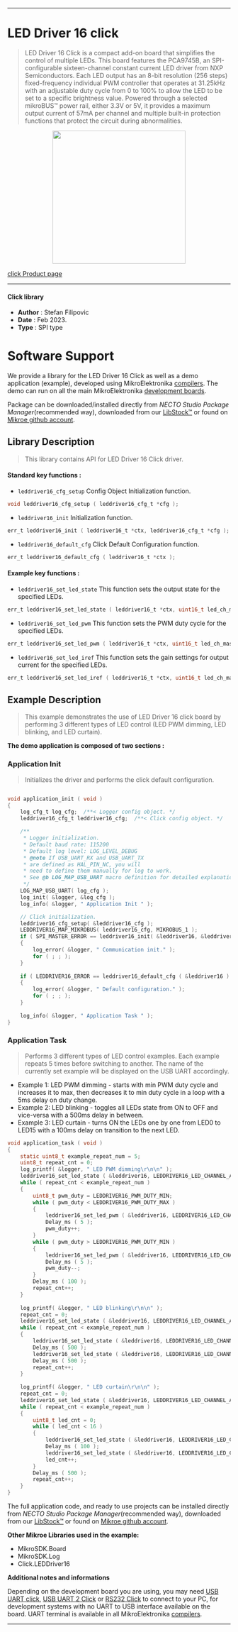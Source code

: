 
---
# LED Driver 16 click

> LED Driver 16 Click is a compact add-on board that simplifies the control of multiple LEDs. This board features the PCA9745B, an SPI-configurable sixteen-channel constant current LED driver from NXP Semiconductors. Each LED output has an 8-bit resolution (256 steps) fixed-frequency individual PWM controller that operates at 31.25kHz with an adjustable duty cycle from 0 to 100% to allow the LED to be set to a specific brightness value. Powered through a selected mikroBUS™ power rail, either 3.3V or 5V, it provides a maximum output current of 57mA per channel and multiple built-in protection functions that protect the circuit during abnormalities.

<p align="center">
  <img src="https://download.mikroe.com/images/click_for_ide/leddriver16_click.png" height=300px>
</p>

[click Product page](https://www.mikroe.com/led-driver-16-click)

---


#### Click library

- **Author**        : Stefan Filipovic
- **Date**          : Feb 2023.
- **Type**          : SPI type


# Software Support

We provide a library for the LED Driver 16 Click
as well as a demo application (example), developed using MikroElektronika
[compilers](https://www.mikroe.com/necto-studio).
The demo can run on all the main MikroElektronika [development boards](https://www.mikroe.com/development-boards).

Package can be downloaded/installed directly from *NECTO Studio Package Manager*(recommended way), downloaded from our [LibStock&trade;](https://libstock.mikroe.com) or found on [Mikroe github account](https://github.com/MikroElektronika/mikrosdk_click_v2/tree/master/clicks).

## Library Description

> This library contains API for LED Driver 16 Click driver.

#### Standard key functions :

- `leddriver16_cfg_setup` Config Object Initialization function.
```c
void leddriver16_cfg_setup ( leddriver16_cfg_t *cfg );
```

- `leddriver16_init` Initialization function.
```c
err_t leddriver16_init ( leddriver16_t *ctx, leddriver16_cfg_t *cfg );
```

- `leddriver16_default_cfg` Click Default Configuration function.
```c
err_t leddriver16_default_cfg ( leddriver16_t *ctx );
```

#### Example key functions :

- `leddriver16_set_led_state` This function sets the output state for the specified LEDs.
```c
err_t leddriver16_set_led_state ( leddriver16_t *ctx, uint16_t led_ch_mask, uint8_t state );
```

- `leddriver16_set_led_pwm` This function sets the PWM duty cycle for the specified LEDs.
```c
err_t leddriver16_set_led_pwm ( leddriver16_t *ctx, uint16_t led_ch_mask, uint8_t duty_cycle );
```

- `leddriver16_set_led_iref` This function sets the gain settings for output current for the specified LEDs.
```c
err_t leddriver16_set_led_iref ( leddriver16_t *ctx, uint16_t led_ch_mask, uint8_t iref );
```

## Example Description

> This example demonstrates the use of LED Driver 16 click board by performing 3 different types of LED control (LED PWM dimming, LED blinking, and LED curtain).

**The demo application is composed of two sections :**

### Application Init

> Initializes the driver and performs the click default configuration.

```c

void application_init ( void )
{
    log_cfg_t log_cfg;  /**< Logger config object. */
    leddriver16_cfg_t leddriver16_cfg;  /**< Click config object. */

    /** 
     * Logger initialization.
     * Default baud rate: 115200
     * Default log level: LOG_LEVEL_DEBUG
     * @note If USB_UART_RX and USB_UART_TX 
     * are defined as HAL_PIN_NC, you will 
     * need to define them manually for log to work. 
     * See @b LOG_MAP_USB_UART macro definition for detailed explanation.
     */
    LOG_MAP_USB_UART( log_cfg );
    log_init( &logger, &log_cfg );
    log_info( &logger, " Application Init " );

    // Click initialization.
    leddriver16_cfg_setup( &leddriver16_cfg );
    LEDDRIVER16_MAP_MIKROBUS( leddriver16_cfg, MIKROBUS_1 );
    if ( SPI_MASTER_ERROR == leddriver16_init( &leddriver16, &leddriver16_cfg ) )
    {
        log_error( &logger, " Communication init." );
        for ( ; ; );
    }
    
    if ( LEDDRIVER16_ERROR == leddriver16_default_cfg ( &leddriver16 ) )
    {
        log_error( &logger, " Default configuration." );
        for ( ; ; );
    }
    
    log_info( &logger, " Application Task " );
}

```

### Application Task

> Performs 3 different types of LED control examples. Each example repeats 5 times before
switching to another. The name of the currently set example will be displayed on the USB UART accordingly.
- Example 1:
LED PWM dimming - starts with min PWM duty cycle and increases it to max, then decreases
it to min duty cycle in a loop with a 5ms delay on duty change.
- Example 2:
LED blinking - toggles all LEDs state from ON to OFF and vice-versa with a 500ms delay in between.
- Example 3:
LED curtain - turns ON the LEDs one by one from LED0 to LED15 with a 100ms delay on transition
to the next LED.

```c
void application_task ( void )
{
    static uint8_t example_repeat_num = 5;
    uint8_t repeat_cnt = 0;
    log_printf( &logger, " LED PWM dimming\r\n\n" );
    leddriver16_set_led_state ( &leddriver16, LEDDRIVER16_LED_CHANNEL_ALL, LEDDRIVER16_LEDOUT_PWM_ALL );
    while ( repeat_cnt < example_repeat_num )
    {
        uint8_t pwm_duty = LEDDRIVER16_PWM_DUTY_MIN;
        while ( pwm_duty < LEDDRIVER16_PWM_DUTY_MAX )
        {
            leddriver16_set_led_pwm ( &leddriver16, LEDDRIVER16_LED_CHANNEL_ALL, pwm_duty );
            Delay_ms ( 5 );
            pwm_duty++;
        }
        while ( pwm_duty > LEDDRIVER16_PWM_DUTY_MIN )
        {
            leddriver16_set_led_pwm ( &leddriver16, LEDDRIVER16_LED_CHANNEL_ALL, pwm_duty );
            Delay_ms ( 5 );
            pwm_duty--;
        }
        Delay_ms ( 100 );
        repeat_cnt++;
    }
    
    log_printf( &logger, " LED blinking\r\n\n" );
    repeat_cnt = 0;
    leddriver16_set_led_state ( &leddriver16, LEDDRIVER16_LED_CHANNEL_ALL, LEDDRIVER16_LEDOUT_OFF );
    while ( repeat_cnt < example_repeat_num )
    {
        leddriver16_set_led_state ( &leddriver16, LEDDRIVER16_LED_CHANNEL_ALL, LEDDRIVER16_LEDOUT_ON );
        Delay_ms ( 500 );
        leddriver16_set_led_state ( &leddriver16, LEDDRIVER16_LED_CHANNEL_ALL, LEDDRIVER16_LEDOUT_OFF );
        Delay_ms ( 500 );
        repeat_cnt++;
    }
    
    log_printf( &logger, " LED curtain\r\n\n" );
    repeat_cnt = 0;
    leddriver16_set_led_state ( &leddriver16, LEDDRIVER16_LED_CHANNEL_ALL, LEDDRIVER16_LEDOUT_OFF );
    while ( repeat_cnt < example_repeat_num )
    {
        uint8_t led_cnt = 0;
        while ( led_cnt < 16 )
        {
            leddriver16_set_led_state ( &leddriver16, LEDDRIVER16_LED_CHANNEL_0 << led_cnt, LEDDRIVER16_LEDOUT_ON );
            Delay_ms ( 100 );
            leddriver16_set_led_state ( &leddriver16, LEDDRIVER16_LED_CHANNEL_0 << led_cnt, LEDDRIVER16_LEDOUT_OFF );
            led_cnt++;
        }
        Delay_ms ( 500 );
        repeat_cnt++;
    }
}
```

The full application code, and ready to use projects can be installed directly from *NECTO Studio Package Manager*(recommended way), downloaded from our [LibStock&trade;](https://libstock.mikroe.com) or found on [Mikroe github account](https://github.com/MikroElektronika/mikrosdk_click_v2/tree/master/clicks).

**Other Mikroe Libraries used in the example:**

- MikroSDK.Board
- MikroSDK.Log
- Click.LEDDriver16

**Additional notes and informations**

Depending on the development board you are using, you may need
[USB UART click](https://www.mikroe.com/usb-uart-click),
[USB UART 2 Click](https://www.mikroe.com/usb-uart-2-click) or
[RS232 Click](https://www.mikroe.com/rs232-click) to connect to your PC, for
development systems with no UART to USB interface available on the board. UART
terminal is available in all MikroElektronika
[compilers](https://shop.mikroe.com/compilers).

---

